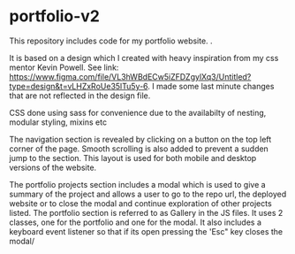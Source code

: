 # portfolio-v2

This repository includes code for my portfolio website. .

It is based on a design which I created with heavy inspiration from my css mentor Kevin Powell. See link: https://www.figma.com/file/VL3hWBdECw5iZFDZgylXq3/Untitled?type=design&t=vLHZxRoUe35lTu5y-6. I made some last minute changes that are not reflected in the design file.

CSS done using sass for convenience due to the availabilty of nesting, modular styling, mixins etc

The navigation section is revealed by clicking on a button on the top left corner of the page. Smooth scrolling is also added to prevent a sudden jump to the section. This layout is used for both mobile and desktop versions of the website.

The portfolio projects section includes a modal which is used to give a summary of the project and allows a user to go to the repo url, the deployed website or to close the modal and continue exploration of other projects listed.
The portfolio section is referred to as Gallery in the JS files. It uses 2 classes, one for the portfolio and one for the modal. It also includes a keyboard event listener so that if its open pressing the 'Esc" key closes the modal/
